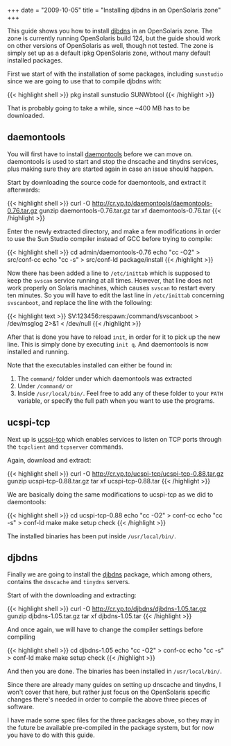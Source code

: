 +++
date = "2009-10-05"
title = "Installing djbdns in an OpenSolaris zone"
+++

This guide shows you how to install [djbdns](http://cr.yp.to/djbdns.html) in an OpenSolaris zone. The zone is currently running OpenSolaris build 124, but the guide should work on other versions of OpenSolaris as well, though not tested. The zone is simply set up as a default ipkg OpenSolaris zone, without many default installed packages.

First we start of with the installation of some packages, including `sunstudio` since we are going to use that to compile djbdns with:

{{< highlight shell >}}
pkg install sunstudio SUNWbtool
{{< /highlight >}}

That is probably going to take a while, since ~400 MB has to be downloaded.

daemontools
-----------

You will first have to install [daemontools](http://cr.yp.to/daemontools.html) before we can move on. daemontools is used to start and stop the dnscache and tinydns services, plus making sure they are started again in case an issue should happen.

Start by downloading the source code for daemontools, and extract it afterwards:

{{< highlight shell >}}
curl -O http://cr.yp.to/daemontools/daemontools-0.76.tar.gz
gunzip daemontools-0.76.tar.gz
tar xf daemontools-0.76.tar
{{< /highlight >}}

Enter the newly extracted directory, and make a few modifications in order to use the Sun Studio compiler instead of GCC before trying to compile:

{{< highlight shell >}}
cd admin/daemontools-0.76
echo "cc -O2" > src/conf-cc
echo "cc -s" > src/conf-ld
package/install
{{< /highlight >}}

Now there has been added a line to `/etc/inittab` which is supposed to keep the `svscan` service running at all times. However, that line does not work properly on Solaris machines, which causes `svscan` to restart every ten minutes. So you will have to edit the last line in `/etc/inittab` concerning `svscanboot`, and replace the line with the following:

{{< highlight text >}}
SV:123456:respawn:/command/svscanboot > /dev/msglog 2>&1 < /dev/null
{{< /highlight >}}

After that is done you have to reload `init`, in order for it to pick up the new line. This is simply done by executing `init q`. And daemontools is now installed and running.

Note that the executables installed can either be found in:

1. The `command/` folder under which daemontools was extracted
2. Under `/command/` or
3. Inside `/usr/local/bin/`. Feel free to add any of these folder to your `PATH` variable, or specify the full path when you want to use the programs.

ucspi-tcp
---------

Next up is [ucspi-tcp](http://cr.yp.to/ucspi-tcp.html) which enables services to listen on TCP ports through the `tcpclient` and `tcpserver` commands.

Again, download and extract:

{{< highlight shell >}}
curl -O http://cr.yp.to/ucspi-tcp/ucspi-tcp-0.88.tar.gz
gunzip ucspi-tcp-0.88.tar.gz
tar xf ucspi-tcp-0.88.tar
{{< /highlight >}}

We are basically doing the same modifications to ucspi-tcp as we did to daemontools:

{{< highlight shell >}}
cd ucspi-tcp-0.88
echo "cc -O2" > conf-cc
echo "cc -s" > conf-ld
make
make setup check
{{< /highlight >}}

The installed binaries has been put inside `/usr/local/bin/`.

djbdns
------

Finally we are going to install the [djbdns](http://cr.yp.to/djbdns.html) package, which among others, contains the `dnscache` and `tinydns` servers.

Start of with the downloading and extracting:

{{< highlight shell >}}
curl -O http://cr.yp.to/djbdns/djbdns-1.05.tar.gz
gunzip djbdns-1.05.tar.gz
tar xf djbdns-1.05.tar
{{< /highlight >}}

And once again, we will have to change the compiler settings before compiling

{{< highlight shell >}}
cd djbdns-1.05
echo "cc -O2" > conf-cc
echo "cc -s" > conf-ld
make
make setup check
{{< /highlight >}}

And then you are done. The binaries has been installed in `/usr/local/bin/`.

Since there are already many guides on setting up dnscache and tinydns, I won't cover that here, but rather just focus on the OpenSolaris specific changes there's needed in order to compile the above three pieces of software.

I have made some spec files for the three packages above, so they may in the future be available pre-compiled in the package system, but for now you have to do with this guide.
